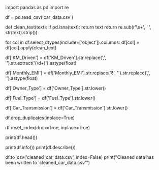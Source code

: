 import pandas as pd
import re

df = pd.read_csv('car_data.csv')

def clean_text(text):
    if pd.isna(text):
        return text
    return re.sub(r'\s+', ' ', str(text).strip())

for col in df.select_dtypes(include=['object']).columns:
    df[col] = df[col].apply(clean_text)

df['KM_Driven'] = df['KM_Driven'].str.replace(',', '').str.extract('(\d+)').astype(float)

df['Monthly_EMI'] = df['Monthly_EMI'].str.replace('₹', '').str.replace(',', '').astype(float)

df['Owner_Type'] = df['Owner_Type'].str.lower()

df['Fuel_Type'] = df['Fuel_Type'].str.lower()

df['Car_Transmission'] = df['Car_Transmission'].str.lower()

df.drop_duplicates(inplace=True)

df.reset_index(drop=True, inplace=True)

print(df.head())

print(df.info())
print(df.describe())

df.to_csv('cleaned_car_data.csv', index=False)
print("Cleaned data has been written to 'cleaned_car_data.csv'")
